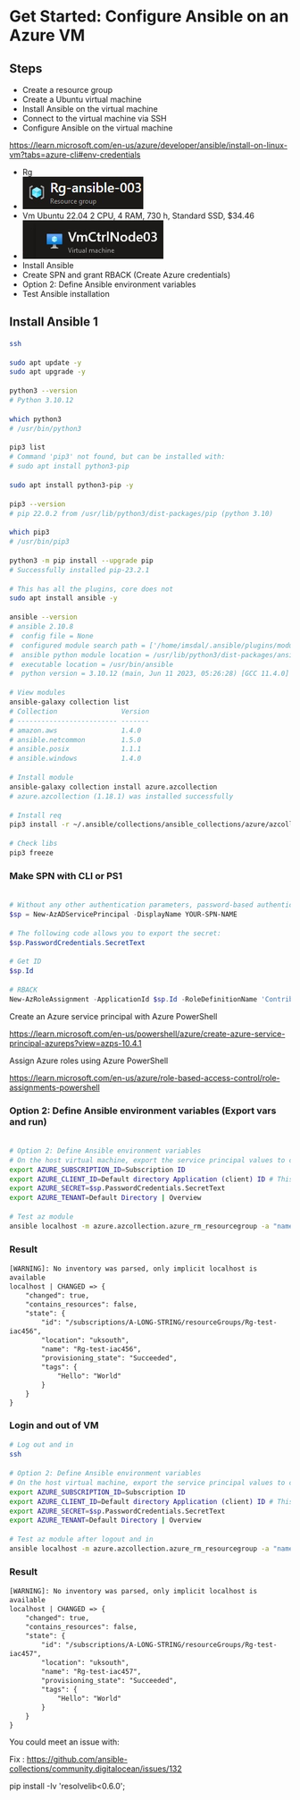 # Get Started: Configure Ansible on an Azure VM

## Steps


* Create a resource group
* Create a Ubuntu virtual machine
* Install Ansible on the virtual machine
* Connect to the virtual machine via SSH
* Configure Ansible on the virtual machine

https://learn.microsoft.com/en-us/azure/developer/ansible/install-on-linux-vm?tabs=azure-cli#env-credentials

* Rg
* ![RG](https://github.com/spawnmarvel/azure-ansibel/blob/main/images/rg.jpg)
* Vm Ubuntu 22.04 2 CPU, 4 RAM, 730 h, Standard SSD, $34.46
* ![Node](https://github.com/spawnmarvel/azure-ansibel/blob/main/images/node.jpg)
* Install Ansible
* Create SPN and grant RBACK (Create Azure credentials)
* Option 2: Define Ansible environment variables
* Test Ansible installation


## Install Ansible 1
```bash
ssh

sudo apt update -y
sudo apt upgrade -y

python3 --version
# Python 3.10.12

which python3
# /usr/bin/python3

pip3 list
# Command 'pip3' not found, but can be installed with:
# sudo apt install python3-pip

sudo apt install python3-pip -y

pip3 --version
# pip 22.0.2 from /usr/lib/python3/dist-packages/pip (python 3.10)

which pip3
# /usr/bin/pip3

python3 -m pip install --upgrade pip
# Successfully installed pip-23.2.1

# This has all the plugins, core does not
sudo apt install ansible -y

ansible --version
# ansible 2.10.8
#  config file = None
#  configured module search path = ['/home/imsdal/.ansible/plugins/modules', '/usr/share/ansible/plugins/modules']
#  ansible python module location = /usr/lib/python3/dist-packages/ansible
#  executable location = /usr/bin/ansible
#  python version = 3.10.12 (main, Jun 11 2023, 05:26:28) [GCC 11.4.0]

# View modules
ansible-galaxy collection list
# Collection                Version
# ------------------------- -------
# amazon.aws                1.4.0
# ansible.netcommon         1.5.0
# ansible.posix             1.1.1
# ansible.windows           1.4.0

# Install module
ansible-galaxy collection install azure.azcollection
# azure.azcollection (1.18.1) was installed successfully

# Install req
pip3 install -r ~/.ansible/collections/ansible_collections/azure/azcollection/requirements-azure.txt

# Check libs
pip3 freeze
```

### Make SPN with CLI or PS1
```ps1

# Without any other authentication parameters, password-based authentication is used and a random password created for you. If you want password-based authentication, this method is recommended.
$sp = New-AzADServicePrincipal -DisplayName YOUR-SPN-NAME 

# The following code allows you to export the secret:
$sp.PasswordCredentials.SecretText 

# Get ID
$sp.Id

# RBACK
New-AzRoleAssignment -ApplicationId $sp.Id -RoleDefinitionName 'Contributor' #  -Scope can fine tune this to rg

```
Create an Azure service principal with Azure PowerShell

https://learn.microsoft.com/en-us/powershell/azure/create-azure-service-principal-azureps?view=azps-10.4.1

Assign Azure roles using Azure PowerShell

https://learn.microsoft.com/en-us/azure/role-based-access-control/role-assignments-powershell

### Option 2: Define Ansible environment variables (Export vars and run)

```bash

# Option 2: Define Ansible environment variables
# On the host virtual machine, export the service principal values to configure your Ansible credentials.
export AZURE_SUBSCRIPTION_ID=Subscription ID
export AZURE_CLIENT_ID=Default directory Application (client) ID # This was correct
export AZURE_SECRET=$sp.PasswordCredentials.SecretText
export AZURE_TENANT=Default Directory | Overview

# Test az module
ansible localhost -m azure.azcollection.azure_rm_resourcegroup -a "name=Rg-test-iac456 location=uksouth"

```
### Result

```log
[WARNING]: No inventory was parsed, only implicit localhost is available
localhost | CHANGED => {
    "changed": true,
    "contains_resources": false,
    "state": {
        "id": "/subscriptions/A-LONG-STRING/resourceGroups/Rg-test-iac456",
        "location": "uksouth",
        "name": "Rg-test-iac456",
        "provisioning_state": "Succeeded",
        "tags": {
            "Hello": "World"
        }
    }
}
```

### Login and out of VM

```bash
# Log out and in
ssh 

# Option 2: Define Ansible environment variables
# On the host virtual machine, export the service principal values to configure your Ansible credentials.
export AZURE_SUBSCRIPTION_ID=Subscription ID
export AZURE_CLIENT_ID=Default directory Application (client) ID # This was correct
export AZURE_SECRET=$sp.PasswordCredentials.SecretText
export AZURE_TENANT=Default Directory | Overview

# Test az module after logout and in
ansible localhost -m azure.azcollection.azure_rm_resourcegroup -a "name=Rg-test-iac457 location=uksouth"

```
### Result

```log
[WARNING]: No inventory was parsed, only implicit localhost is available
localhost | CHANGED => {
    "changed": true,
    "contains_resources": false,
    "state": {
        "id": "/subscriptions/A-LONG-STRING/resourceGroups/Rg-test-iac457",
        "location": "uksouth",
        "name": "Rg-test-iac457",
        "provisioning_state": "Succeeded",
        "tags": {
            "Hello": "World"
        }
    }
}

```

You could meet an issue with:

Fix : https://github.com/ansible-collections/community.digitalocean/issues/132

pip install -Iv 'resolvelib<0.6.0';
